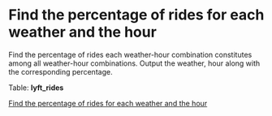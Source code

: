 # Find the percentage of rides for each weather and the hour
Find the percentage of rides each weather-hour combination constitutes among all weather-hour combinations.
Output the weather, hour along with the corresponding percentage.

Table: **lyft_rides**

[Find the percentage of rides for each weather and the hour](https://platform.stratascratch.com/coding/10019-find-the-probability-of-ordering-a-ride-based-on-the-weather-and-the-hour?code_type=3)